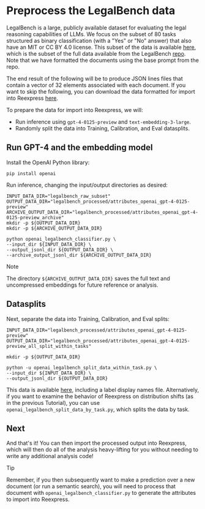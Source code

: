 # Preprocess the LegalBench data

LegalBench is a large, publicly available dataset for evaluating the legal reasoning capabilities of LLMs. We focus on the subset of 80 tasks structured as binary classification (with a "Yes" or "No" answer) that also have an MIT or CC BY 4.0 license. This subset of the data is available [here](https://drive.google.com/file/d/1TnSRMh3dPwJtWxZao5rfYxHZhOGyuLSx/view?usp=sharing), which is the subset of the full data available from the LegalBench [repo](https://github.com/HazyResearch/legalbench). Note that we have formatted the documents using the base prompt from the repo.

The end result of the following will be to produce JSON lines files that contain a vector of 32 elements associated with each document. If you want to skip the following, you can download the data formatted for import into Reexpress [here](https://drive.google.com/file/d/1pmQ7eYbjNri-4-MYxHkJZJXAiSZda9v1/view?usp=sharing).

To prepare the data for import into Reexpress, we will:
- Run inference using `gpt-4-0125-preview` and `text-embedding-3-large`.
- Randomly split the data into Training, Calibration, and Eval datasplits.

## Run GPT-4 and the embedding model

Install the OpenAI Python library:

```
pip install openai
```

Run inference, changing the input/output directories as desired:

```
INPUT_DATA_DIR="legalbench_raw_subset"
OUTPUT_DATA_DIR="legalbench_processed/attributes_openai_gpt-4-0125-preview"
ARCHIVE_OUTPUT_DATA_DIR="legalbench_processed/attributes_openai_gpt-4-0125-preview_archive"
mkdir -p ${OUTPUT_DATA_DIR}
mkdir -p ${ARCHIVE_OUTPUT_DATA_DIR}

python openai_legalbench_classifier.py \
--input_dir ${INPUT_DATA_DIR} \
--output_jsonl_dir ${OUTPUT_DATA_DIR} \
--archive_output_jsonl_dir ${ARCHIVE_OUTPUT_DATA_DIR}
```

> [!NOTE]
> The directory `${ARCHIVE_OUTPUT_DATA_DIR}` saves the full text and uncompressed embeddings for future reference or analysis.

## Datasplits

Next, separate the data into Training, Calibration, and Eval splits:

```
INPUT_DATA_DIR="legalbench_processed/attributes_openai_gpt-4-0125-preview"
OUTPUT_DATA_DIR="legalbench_processed/attributes_openai_gpt-4-0125-preview_all_split_within_tasks"

mkdir -p ${OUTPUT_DATA_DIR}

python -u openai_legalbench_split_data_within_task.py \
--input_dir ${INPUT_DATA_DIR} \
--output_jsonl_dir ${OUTPUT_DATA_DIR}
```

This data is available [here](https://drive.google.com/file/d/1pmQ7eYbjNri-4-MYxHkJZJXAiSZda9v1/view?usp=sharing), including a label display names file. Alternatively, if you want to examine the behavior of Reexpress on distribution shifts (as in the previous Tutorial), you can use `openai_legalbench_split_data_by_task.py`, which splits the data by task. 

## Next

And that's it! You can then import the processed output into Reexpress, which will then do all of the analysis heavy-lifting for you without needing to write any additional analysis code!

> [!TIP]
> Remember, if you then subsequently want to make a prediction over a new document (or run a semantic search), you will need to process that document with `openai_legalbench_classifier.py` to generate the attributes to import into Reexpress.
